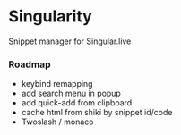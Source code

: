 # Singularity

Snippet manager for Singular.live

### Roadmap

- keybind remapping
- add search menu in popup
- add quick-add from clipboard
- cache html from shiki by snippet id/code
- Twoslash / monaco
